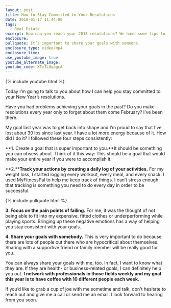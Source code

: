 ```yaml
---
layout: post
title: How to Stay Committed to Your Resolutions
date: 2018-01-17 11:44:00
tags:
  - Real Estate
excerpt: How can you reach your 2018 resolutions? We have some tips to help you out.
enclosure:
pullquote: It’s important to share your goals with someone.
enclosure_type: video/mp4
enclosure_time:
use_youtube_image: true
youtube_alternate_image:
youtube_code: XTzILUqagcA
---
```



{% include youtube.html %}

Today I’m going to talk to you about how I can help you stay committed to your New Year’s resolutions.

Have you had problems achieving your goals in the past? Do you make resolutions every year only to forget about them come February? I’ve been there.

My goal last year was to get back into shape and I’m proud to say that I’ve lost about 30 lbs since last year. I have a lot more energy because of it. How did I do it? I followed these four steps consistently:

**1. Create a goal that is super important to you.**It should be something you can obsess about. Think of it this way: This should be a goal that would make your entire year if you were to accomplish it.

**2.****Track your actions by creating a daily log of your activities.** For my weight loss, I started logging every workout, every meal, and every snack. I used MyFitnessPal to help me keep track of things. I can’t stress enough that tracking is something you need to do every day in order to be successful.

{% include pullquote.html %}

**3. Focus on the pain points of failing.** For me, it was the thought of not being able to fit into my expensive, fitted clothes or underperforming while playing sports. Bringing up these negative emotions has a way of helping you stay consistent with your goals.

**4. Share your goals with somebody.** This is very important to do because there are lots of people out there who are hypocritical about themselves. Sharing with a supportive friend or family member will be really good for you.

You can always share your goals with me, too. In fact, I want to know what they are. If they are health- or business-related goals, I can definitely help you out. **I network with professionals in those fields weekly and my goal this year is to have coffee with 10 different people each week.**

If you’d like to grab a cup of joe with me sometime and talk, don’t hesitate to reach out and give me a call or send me an email. I look forward to hearing from you soon.